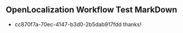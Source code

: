 ## OpenLocalization Workflow Test MarkDown

* cc870f7a-70ec-4147-b3d0-2b5dab917fdd 
thanks!



<!--HONumber=Jan16_HO4-->
